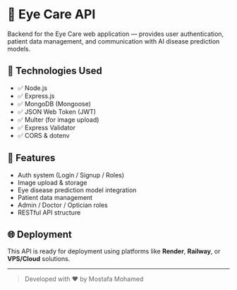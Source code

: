 # 🧠 Eye Care API

Backend for the Eye Care web application — provides user authentication, patient data management, and communication with AI disease prediction models.

## 🚀 Technologies Used

- ✅ Node.js
- ✅ Express.js
- ✅ MongoDB (Mongoose)
- ✅ JSON Web Token (JWT)
- ✅ Multer (for image upload)
- ✅ Express Validator
- ✅ CORS & dotenv

## 🧩 Features

- Auth system (Login / Signup / Roles)
- Image upload & storage
- Eye disease prediction model integration
- Patient data management
- Admin / Doctor / Optician roles
- RESTful API structure

## 🌐 Deployment

This API is ready for deployment using platforms like **Render**, **Railway**, or **VPS/Cloud** solutions.

---

> Developed with ❤️ by Mostafa Mohamed

